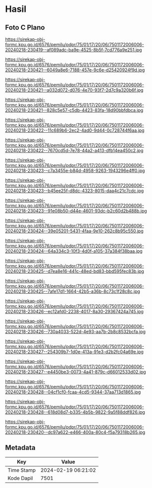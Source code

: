 # Hasil

## Foto C Plano

https://sirekap-obj-formc.kpu.go.id/6576/pemilu/pdpr/75/01/17/20/06/7501172006006-20240218-230419--af089adc-ba9e-4525-8b5f-7cd776a9e251.jpg

https://sirekap-obj-formc.kpu.go.id/6576/pemilu/pdpr/75/01/17/20/06/7501172006006-20240218-230421--6049a8e6-7188-457e-9c6e-d25420924f9d.jpg

https://sirekap-obj-formc.kpu.go.id/6576/pemilu/pdpr/75/01/17/20/06/7501172006006-20240218-230421--a032d072-d076-4e70-93f7-2d7c9a320b6f.jpg

https://sirekap-obj-formc.kpu.go.id/6576/pemilu/pdpr/75/01/17/20/06/7501172006006-20240218-230421--828c5e57-c5db-4423-83fa-18d90bbfdbca.jpg

https://sirekap-obj-formc.kpu.go.id/6576/pemilu/pdpr/75/01/17/20/06/7501172006006-20240218-230422--11c689b6-2ec2-4ad0-9d44-0c728744f6aa.jpg

https://sirekap-obj-formc.kpu.go.id/6576/pemilu/pdpr/75/01/17/20/06/7501172006006-20240218-230422--7670cd5d-7e78-44a2-a413-dfb14ea450c2.jpg

https://sirekap-obj-formc.kpu.go.id/6576/pemilu/pdpr/75/01/17/20/06/7501172006006-20240218-230423--c7a3455e-b84d-4958-9263-1943296e4ff0.jpg

https://sirekap-obj-formc.kpu.go.id/6576/pemilu/pdpr/75/01/17/20/06/7501172006006-20240218-230423--b45ee25f-d8dc-4323-8015-daa4c21c7cdc.jpg

https://sirekap-obj-formc.kpu.go.id/6576/pemilu/pdpr/75/01/17/20/06/7501172006006-20240218-230423--91e08b50-d44e-4601-93dc-b2c60d2b488b.jpg

https://sirekap-obj-formc.kpu.go.id/6576/pemilu/pdpr/75/01/17/20/06/7501172006006-20240218-230424--39e05201-5431-4faa-9e10-262c8b95c550.jpg

https://sirekap-obj-formc.kpu.go.id/6576/pemilu/pdpr/75/01/17/20/06/7501172006006-20240218-230424--64a334c3-10f3-4d0f-a105-37a384f38baa.jpg

https://sirekap-obj-formc.kpu.go.id/6576/pemilu/pdpr/75/01/17/20/06/7501172006006-20240218-230425--d7ea8e16-441c-48ed-bd83-bbd595fec83b.jpg

https://sirekap-obj-formc.kpu.go.id/6576/pemilu/pdpr/75/01/17/20/06/7501172006006-20240218-230425--7afe17d1-1664-42b5-a36b-8c73c1f28c8c.jpg

https://sirekap-obj-formc.kpu.go.id/6576/pemilu/pdpr/75/01/17/20/06/7501172006006-20240218-230426--ec12afd0-2238-4017-8a30-29367424a745.jpg

https://sirekap-obj-formc.kpu.go.id/6576/pemilu/pdpr/75/01/17/20/06/7501172006006-20240218-230426--730a4033-522d-4e93-aa7b-2b8c8532bcfa.jpg

https://sirekap-obj-formc.kpu.go.id/6576/pemilu/pdpr/75/01/17/20/06/7501172006006-20240218-230427--254309b7-1d0e-413a-91e3-d2b2fc04a69e.jpg

https://sirekap-obj-formc.kpu.go.id/6576/pemilu/pdpr/75/01/17/20/06/7501172006006-20240218-230427--e4450be3-0073-4a41-879c-d66012533d02.jpg

https://sirekap-obj-formc.kpu.go.id/6576/pemilu/pdpr/75/01/17/20/06/7501172006006-20240218-230428--04cf1cf0-fcaa-4cd5-9344-37aa713d1865.jpg

https://sirekap-obj-formc.kpu.go.id/6576/pemilu/pdpr/75/01/17/20/06/7501172006006-20240218-230428--618d08d7-b335-4b5b-9822-9a5f88ddf826.jpg

https://sirekap-obj-formc.kpu.go.id/6576/pemilu/pdpr/75/01/17/20/06/7501172006006-20240218-230420--dc97a622-e466-400a-80c4-f5a79318b265.jpg


## Metadata

| Key        | Value               |
| ---------- | ------------------- |
| Time Stamp | 2024-02-19 06:21:02 |
| Kode Dapil | 7501                |



